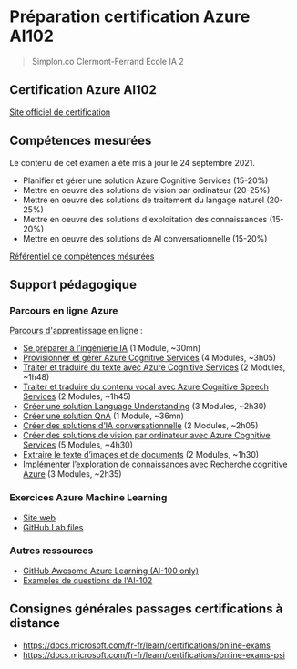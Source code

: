 # Préparation certification Azure AI102

> Simplon.co Clermont-Ferrand Ecole IA 2

## Certification Azure AI102

[Site officiel de certification](https://docs.microsoft.com/fr-fr/learn/certifications/exams/ai-102)

## Compétences mesurées

Le contenu de cet examen a été mis à jour le 24 septembre 2021.

- Planifier et gérer une solution Azure Cognitive Services (15-20%)
- Mettre en oeuvre des solutions de vision par ordinateur (20-25%)
- Mettre en oeuvre des solutions de traitement du langage naturel (20-25%)
- Mettre en oeuvre des solutions d'exploitation des connaissances (15-20%)
- Mettre en oeuvre des solutions de AI conversationnelle (15-20%)

[Référentiel de compétences mésurées](https://query.prod.cms.rt.microsoft.com/cms/api/am/binary/RE4MbYD)

## Support pédagogique

### Parcours en ligne Azure

[Parcours d'apprentissage en ligne](https://docs.microsoft.com/fr-fr/learn/certifications/exams/ai-102?tab=tab-learning-paths) :

- [Se préparer à l’ingénierie IA](https://docs.microsoft.com/fr-fr/learn/paths/prepare-for-ai-engineering/) (1 Module, ~30mn)
- [Provisionner et gérer Azure Cognitive Services](https://docs.microsoft.com/fr-fr/learn/paths/provision-manage-azure-cognitive-services/) (4 Modules, ~3h05)
- [Traiter et traduire du texte avec Azure Cognitive Services](https://docs.microsoft.com/fr-fr/learn/paths/process-translate-text-azure-cognitive-services/) (2 Modules, ~1h48)
- [Traiter et traduire du contenu vocal avec Azure Cognitive Speech Services](https://docs.microsoft.com/fr-fr/learn/paths/process-translate-speech-azure-cognitive-speech-services/) (2 Modules, ~1h45)
- [Créer une solution Language Understanding](https://docs.microsoft.com/fr-fr/learn/paths/create-language-understanding-solution/) (3 Modules, ~2h30)
- [Créer une solution QnA](https://docs.microsoft.com/fr-fr/learn/paths/build-qna-solution/) (1 Module, ~36mn)
- [Créer des solutions d’IA conversationnelle](https://docs.microsoft.com/fr-fr/learn/paths/create-conversational-ai-solutions/) (2 Modules, ~2h05)
- [Créer des solutions de vision par ordinateur avec Azure Cognitive Services](https://docs.microsoft.com/fr-fr/learn/paths/create-computer-vision-solutions-azure-cognitive-services/) (5 Modules, ~4h30)
- [Extraire le texte d’images et de documents](https://docs.microsoft.com/fr-fr/learn/paths/extract-text-from-images-documents/) (2 Modules, ~1h30)
- [Implémenter l’exploration de connaissances avec Recherche cognitive Azure](https://docs.microsoft.com/fr-fr/learn/paths/implement-knowledge-mining-azure-cognitive-search/) (3 Modules, ~2h35)

### Exercices Azure Machine Learning

- [Site web](https://microsoftlearning.github.io/AI-102-AIEngineer/)
- [GitHub Lab files](https://github.com/MicrosoftLearning/AI-102-AIEngineer)

### Autres ressources

- [GitHub Awesome Azure Learning (AI-100 only)](https://github.com/ddneves/awesome-azure-learning/blob/master/topics/certifications/ai-100.md)
- [Examples de questions de l'AI-102](https://www.examtopics.com/exams/microsoft/ai-102/)

## Consignes générales passages certifications à distance

- https://docs.microsoft.com/fr-fr/learn/certifications/online-exams
- https://docs.microsoft.com/fr-fr/learn/certifications/online-exams-psi
